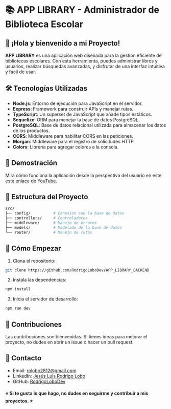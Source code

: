 # 📚 APP LIBRARY - Administrador de Biblioteca Escolar

## 👋 ¡Hola y bienvenido a mi Proyecto!

**APP LIBRARY** es una aplicación web diseñada para la gestión eficiente de bibliotecas escolares. Con esta herramienta, puedes administrar libros y usuarios, realizar búsquedas avanzadas, y disfrutar de una interfaz intuitiva y fácil de usar.

## 🛠️ Tecnologías Utilizadas

- **Node.js**: Entorno de ejecución para JavaScript en el servidor.
- **Express**: Framework para construir APIs y manejar rutas.
- **TypeScript**: Un superset de JavaScript que añade tipos estáticos.
- **Sequelize**: ORM para manejar la base de datos PostgreSQL.
- **PostgreSQL**: Base de datos relacional utilizada para almacenar los datos de los productos.
- **CORS**: Middleware para habilitar CORS en las peticiones.
- **Morgan**: Middleware para el registro de solicitudes HTTP.
- **Colors**: Librería para agregar colores a la consola.

## 🎥 Demostración

Mira cómo funciona la aplicación desde la perspectiva del usuario en este [este enlace de YouTube](https://www.youtube.com/watch?v=nxpIaDONNnQ&t=3s).

## 📂 Estructura del Proyecto

```bash
src/
├── config/          # Conexion con la base de datos
├── controllers/     # Controladores
├── middleware/      # Manejo de errores
├── models/          # Modelado de la base de datos
└── router/          # Manejo de rutas
```

## 🚀 Cómo Empezar
1. Clona el repositorio:

```bash
git clone https://github.com/RodrigoLoboDev/APP_LIBRARY_BACKEND
```
2. Instala las dependencias:

```bash
npm install
```

3. Inicia el servidor de desarrollo:

```bash
npm run dev
```

## 🤝 Contribuciones
Las contribuciones son bienvenidas. Si tienes ideas para mejorar el proyecto, no dudes en abrir un issue o hacer un pull request.

## 📧 Contacto
- Email: rolobo2812@gmail.com
- LinkedIn: [Jesús Luis Rodrigo Lobo](https://www.linkedin.com/in/jes%C3%BAs-luis-rodrigo-lobo-6594a81b4/)
- GitHub: [RodrigoLoboDev](https://github.com/RodrigoLoboDev)

#### ⭐️ Si te gusta lo que hago, no dudes en seguirme y contribuir a mis proyectos. ⭐️